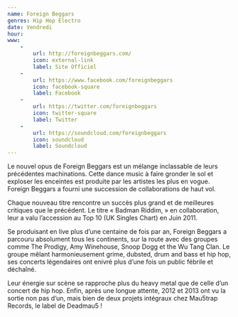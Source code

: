 ```yaml
---
name: Foreign Beggars
genres: Hip Hop Electro
date: Vendredi
hour:
www:
    -
        url: http://foreignbeggars.com/
        icon: external-link
        label: Site Officiel
    -
        url: https://www.facebook.com/foreignbeggars
        icon: facebook-square
        label: Facebook
    -
        url: https://twitter.com/foreignbeggars
        icon: twitter-square
        label: Twitter
    -
        url: https://soundcloud.com/foreignbeggars
        icon: soundcloud
        label: Soundcloud
---
```


Le nouvel opus de Foreign Beggars est un mélange inclassable de leurs précédentes machinations. Cette dance music à faire gronder le sol et exploser les enceintes est produite par les artistes les plus en vogue. Foreign Beggars a fourni une succession de collaborations de haut vol.

Chaque nouveau titre rencontre un succès plus grand et de meilleures critiques que le précédent. Le titre « Badman Riddim, » en collaboration, leur a valu l’accession au Top 10 (UK Singles Chart) en Juin 2011.

Se produisant en live plus d’une centaine de fois par an, Foreign Beggars a parcouru absolument tous les continents, sur la route avec des groupes comme The Prodigy, Amy Winehouse, Snoop Dogg et the Wu Tang Clan. Le groupe mêlant harmonieusement grime, dubsted, drum and bass et hip hop, ses concerts légendaires ont enivré plus d’une fois un public fébrile et déchaîné.

Leur énergie sur scène se rapproche plus du heavy metal que de celle d’un concert de hip hop. Enfin, après une longue attente, 2012 et 2013 ont vu la sortie non pas d’un, mais bien de deux projets intégraux chez Mau5trap Records,
le label de Deadmau5 !
